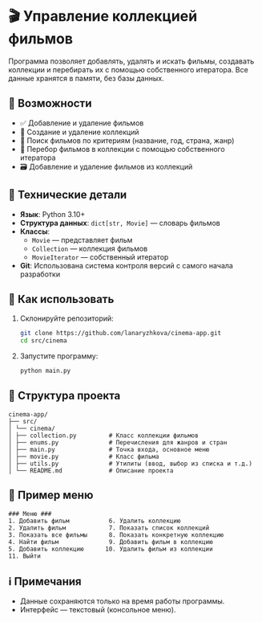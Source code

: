 # 🎬 Управление коллекцией фильмов

Программа позволяет добавлять, удалять и искать фильмы, создавать коллекции и перебирать их с помощью собственного итератора. Все данные хранятся в памяти, без базы данных.

## 🔧 Возможности

- ✅ Добавление и удаление фильмов  
- 📁 Создание и удаление коллекций  
- 🎯 Поиск фильмов по критериям (название, год, страна, жанр)  
- 🔄 Перебор фильмов в коллекции с помощью собственного итератора  
- 🗃 Добавление и удаление фильмов из коллекций  

## 🧩 Технические детали

- **Язык**: Python 3.10+  
- **Структура данных**: `dict[str, Movie]` — словарь фильмов  
- **Классы**:
  - `Movie` — представляет фильм
  - `Collection` — коллекция фильмов
  - `MovieIterator` — собственный итератор
- **Git**: Использована система контроля версий с самого начала разработки  

## 🚀 Как использовать

1. Склонируйте репозиторий:
   ```bash
   git clone https://github.com/lanaryzhkova/cinema-app.git
   cd src/cinema
   ```

2. Запустите программу:
   ```bash
   python main.py
   ```

## 📁 Структура проекта

```
cinema-app/
├── src/
│ └── cinema/
│ ├── collection.py         # Класс коллекции фильмов
│ ├── enums.py              # Перечисления для жанров и стран
│ ├── main.py               # Точка входа, основное меню
│ ├── movie.py              # Класс фильма
│ ├── utils.py              # Утилиты (ввод, выбор из списка и т.д.)
│ └── README.md             # Описание проекта
```

## 📝 Пример меню

```
### Меню ###
1. Добавить фильм           6. Удалить коллекцию
2. Удалить фильм            7. Показать список коллекций
3. Показать все фильмы      8. Показать конкретную коллекцию
4. Найти фильм              9. Добавить фильм в коллекцию
5. Добавить коллекцию      10. Удалить фильм из коллекции
11. Выйти
```

## ℹ️ Примечания

- Данные сохраняются только на время работы программы.
- Интерфейс — текстовый (консольное меню).